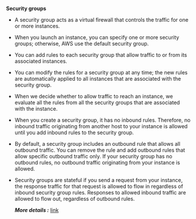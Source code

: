**Security groups**
- A security group acts as a virtual firewall that controls the traffic for one or more instances.

- When you launch an instance, you can specify one or more security groups; otherwise, AWS use the default security group.

- You can add rules to each security group that allow traffic to or from its associated instances.

- You can modify the rules for a security group at any time; the new rules are automatically applied to all instances that are associated with the security group.

- When we decide whether to allow traffic to reach an instance, we evaluate all the rules from all the security groups that are associated with the instance.

- When you create a security group, it has no inbound rules. Therefore, no inbound traffic originating from another host to your instance is allowed until you add inbound rules to the security group.

- By default, a security group includes an outbound rule that allows all outbound traffic. You can remove the rule and add outbound rules that allow specific outbound traffic only. If your security group has no outbound rules, no outbound traffic originating from your instance is allowed.

- Security groups are stateful if you send a request from your instance, the response traffic for that request is allowed to flow in regardless of inbound security group rules. Responses to allowed inbound traffic are allowed to flow out, regardless of outbound rules.
 

   ***More details :*** [link](https://docs.aws.amazon.com/vpc/latest/userguide/VPC_SecurityGroups.html)